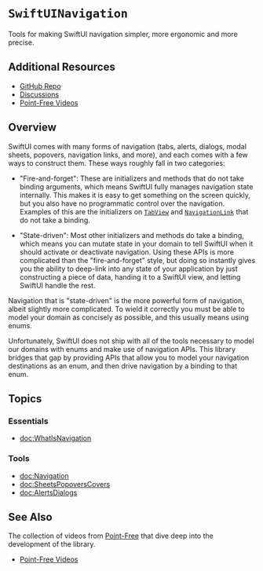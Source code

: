 # ``SwiftUINavigation``

Tools for making SwiftUI navigation simpler, more ergonomic and more precise.

## Additional Resources

- [GitHub Repo](https://github.com/pointfreeco/swiftui-navigation)
- [Discussions](https://github.com/pointfreeco/swiftui-navigation/discussions)
- [Point-Free Videos](https://www.pointfree.co/collections/swiftui/navigation)

## Overview

SwiftUI comes with many forms of navigation (tabs, alerts, dialogs, modal sheets, popovers, 
navigation links, and more), and each comes with a few ways to construct them. These ways roughly 
fall in two categories:

  * "Fire-and-forget": These are initializers and methods that do not take binding arguments, which 
    means SwiftUI fully manages navigation state internally. This makes it is easy to get something 
    on the screen quickly, but you also have no programmatic control over the navigation. Examples 
    of this are the initializers on [`TabView`][TabView.init] and 
    [`NavigationLink`][NavigationLink.init] that do not take a binding.

  * "State-driven": Most other initializers and methods do take a binding, which means you can 
    mutate state in your domain to tell SwiftUI when it should activate or deactivate navigation. 
    Using these APIs is more complicated than the "fire-and-forget" style, but doing so instantly 
    gives you the ability to deep-link into any state of your application by just constructing a 
    piece of data, handing it to a SwiftUI view, and letting SwiftUI handle the rest.

Navigation that is "state-driven" is the more powerful form of navigation, albeit slightly more 
complicated. To wield it correctly you must be able to model your domain as concisely as possible,
and this usually means using enums.

Unfortunately, SwiftUI does not ship with all of the tools necessary to model our domains with 
enums and make use of navigation APIs. This library bridges that gap by providing APIs that allow
you to model your navigation destinations as an enum, and then drive navigation by a binding
to that enum.

## Topics

### Essentials

- <doc:WhatIsNavigation>

### Tools

- <doc:Navigation>
- <doc:SheetsPopoversCovers>
- <doc:AlertsDialogs>

## See Also

The collection of videos from [Point-Free](https://www.pointfree.co) that dive deep into the
development of the library.

* [Point-Free Videos](https://www.pointfree.co/collections/swiftui/navigation)

[NavigationLink.init]: https://developer.apple.com/documentation/swiftui/navigationlink/init(destination:label:)-27n7s
[TabView.init]: https://developer.apple.com/documentation/swiftui/tabview/init(content:)
